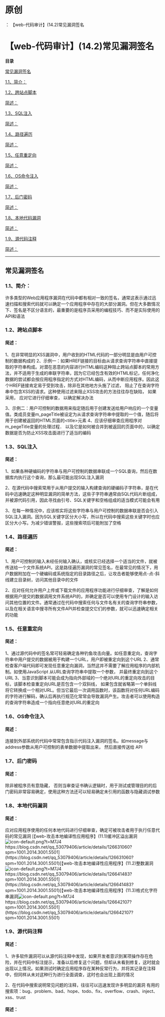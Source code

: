 # 原创
：  【web-代码审计】(14.2)常见漏洞签名

# 【web-代码审计】(14.2)常见漏洞签名

**目录**

[常见漏洞签名](#%E5%B8%B8%E8%A7%81%E6%BC%8F%E6%B4%9E%E7%AD%BE%E5%90%8D)

[1.1、简介：](#1.1%E3%80%81%E7%AE%80%E4%BB%8B%EF%BC%9A)

[1.2、跨站点脚本](#1.2%E3%80%81%E8%B7%A8%E7%AB%99%E7%82%B9%E8%84%9A%E6%9C%AC)

[简述：](#%E7%AE%80%E8%BF%B0%EF%BC%9A)

[1.3、SQL注入](#1.3%E3%80%81SQL%E6%B3%A8%E5%85%A5)

[简述：](#%E7%AE%80%E8%BF%B0%EF%BC%9A)

[1.4、路径遍历](#1.4%E3%80%81%E8%B7%AF%E5%BE%84%E9%81%8D%E5%8E%86)

[简述：](#%E7%AE%80%E8%BF%B0%EF%BC%9A)

[1.5、任意重定向](#1.5%E3%80%81%E4%BB%BB%E6%84%8F%E9%87%8D%E5%AE%9A%E5%90%91)

[简述：](#%E7%AE%80%E8%BF%B0%EF%BC%9A)

[1.6、OS命令注入](#1.6%E3%80%81OS%E5%91%BD%E4%BB%A4%E6%B3%A8%E5%85%A5)

[简述：](#%E7%AE%80%E8%BF%B0%EF%BC%9A)

[1.7、后门密码](#1.7%E3%80%81%E5%90%8E%E9%97%A8%E5%AF%86%E7%A0%81)

[简述：](#%E7%AE%80%E8%BF%B0%EF%BC%9A)

[1.8、本地代码漏洞](#1.8%E3%80%81%E6%9C%AC%E5%9C%B0%E4%BB%A3%E7%A0%81%E6%BC%8F%E6%B4%9E)

[简述：](#%E7%AE%80%E8%BF%B0%EF%BC%9A)

[1.9、源代码注释](#1.9%E3%80%81%E6%BA%90%E4%BB%A3%E7%A0%81%E6%B3%A8%E9%87%8A)

[简述：](#%E7%AE%80%E8%BF%B0%EF%BC%9A)

---


## 常见漏洞签名

> 
<h3>1.1、简介：</h3>
许多类型的Web应用程序漏洞在代码中都有相对一致的签名，通常这表示通过迅速扫描和搜索代码就可以确定一个应用程序中存在的大部分漏洞。但在大多数情况下、签名是不区分语言的，最重要的是程序员采用的编程技巧、而不是实际使用的API和语法


> 
<h3>1.2、跨站点脚本</h3>
<h4>简述：</h4>
1、在非常明显的XSS漏洞中，用户收到的HTML代码的一部分明显是由用户可控制的数据构成的
2、示例一：如果HREF链接的目标由从请求查询字符串中直接提取的字符串构成。对潜在恶意的内容进行HTML编码这种阻止跨站点脚本的常用方法，并不适用于生成的串联字符串，因为它已经包含有效的HTML标记，任何净化数据的尝试都会按应用程序指定的方式对HTML编码，从而中断应用程序。因此这个HREF链接肯定易于受到攻击，除非在其他地方头施了过滤， 阻止了在查询字符串中包含XSS的请求。这种使用过滤来阻止XSS攻击的方法往往存在缺陷， 如果采用， 应对它进行仔细审查， 以确定解决办法

3、示例二：用户可控制的数据用来指定随后用于创建发送给用户响应的一个变量值。类成员变量m_pageTitle被设定为从请求查询字符串中提取的一个值，随后将用于创建被返回的HTML页面的&lt;title&gt;元素
4、应该仔细审查应用程序对m_pegeTitle变量的处理过程． 以及它是如何被合并到被返回的页面中的，以确定数据是否为防止XSS攻击面进行了适当的编码


> 
<h3>1.3、SQL注入</h3>
<h4>简述：</h4>
1、如果各种硬编码的字符串与用户可控制的数据串联成一个SQL查询，然后在数据库内执行这个查询，那么最可能出现SQL注入漏洞

2、在源代码中搜索常用于从用户提交的输入构建查询的硬编码子字符串，是在代码中迅速确定这种明显漏洞的简单方法，这些子字符串通常由SQL代码片断组成，并被源代码引用，因此寻找由引号、SQL关键字和空格组成的适当模式可能会有用

3、在每一种情况中，应该核实将这些字符串与用户可控制的数据串联是否会引入SQL注入漏洞。因为SQL关键字区分大小写，所以在代码中搜索这些关键字时也应区分大小写。为减少错误警报，这些搜索项后可能附加了空格


> 
<h3>1.4、路径遍历</h3>
<h4>简述：</h4>
1、用户可控制的输入未经任何输入确认，或核实已经选择一个适当的文件，就被传送给一个文件系统API，这是路径遍历漏洞的常见签名，在最常见的情况下，用户数据附加在一个硬编码或系统指定的目录路径之后，让攻击者能够使用点-点-斜线建立目录树，访问其他目录中的文件

2、应对任何允许用户上传或下载文件的应用程序功能进行仔细审查，了解是如何根据用户提交的数据调用文件系统API的，并确定是否可以使用专门设计的输入访问其他位置的文件。通常通过在代码中搜索任何与文件名有关的查询字符串参数，以及在相关语言中搜寻所有文件API并检查提交它们的参数，就可以迅速确定相关的功能


> 
<h3>1.5、任意重定向</h3>
<h4>简述：</h4>
1、通过源代码中的签名常可轻易确定各种钓鱼攻击向量。如任意重定向，查询字符串中用户提交的数据被用于构建一个URL，用户即被重定向到这个URL
2、通常检查客户端代码即可发现任意重定向漏洞，当然这并不需要了解应用程序的内部机制。如使用JavaScript 从URL查询字符串中提取一个参数， 并最终重定向到这个URL
3、当意识到脚本可能会成为指向外部域的一个绝对URL的重定向攻击的目标，该脚本检查重定向URL是否包含一个双斜线， 如果包含就省略第一个单斜线将它转换成一个相对URL。但当它最后一次调用函数时，该函数将对任何URL编码的字符进行解码，确认后再执行规范化常常会导致漏洞产生。攻击者可以使用构造的查询字符串造成一个指向任意绝对URL的重定向



> 
<h3>1.6、OS命令注入</h3>
<h4>简述：</h4>
连接到外部系统的代码中常常包含指示代码注入漏洞的签名。如message与address参数从用户可控制的表单数据中提取出来， 然后直接传送给 API


> 
<h3>1.7、后门密码</h3>
<h4>简述：</h4>
除非被程序员有意隐藏， 否则当审查证书确认逻辑时，用于测试或管理目的的后门密码非常容易确定，使用这种方法还可以轻易确定未引用的函数与隐藏调试参数


> 
<h3>1.8、本地代码漏洞</h3>
<h4>简述：</h4>
应对应用程序使用的任何本地代码进行仔细审查，确定可被攻击者用于执行任意代码的常见漏洞
[【web-攻击本地编译性应用程序】(11.1)缓冲区溢出漏洞<img alt="icon-default.png?t=M7J4" src="https://csdnimg.cn/release/blog_editor_html/release2.1.9/ckeditor/plugins/CsdnLink/icons/icon-default.png?t=M7J4"/>https://blog.csdn.net/qq_53079406/article/details/126631060?spm=1001.2014.3001.5501](https://blog.csdn.net/qq_53079406/article/details/126631060?spm=1001.2014.3001.5501)[【web-攻击本地编译性应用程序】(11.2)整数漏洞<img alt="icon-default.png?t=M7J4" src="https://csdnimg.cn/release/blog_editor_html/release2.1.9/ckeditor/plugins/CsdnLink/icons/icon-default.png?t=M7J4"/>https://blog.csdn.net/qq_53079406/article/details/126641483?spm=1001.2014.3001.5501](https://blog.csdn.net/qq_53079406/article/details/126641483?spm=1001.2014.3001.5501)[【web-攻击本地编译性应用程序】(11.3)格式化字符串漏洞<img alt="icon-default.png?t=M7J4" src="https://csdnimg.cn/release/blog_editor_html/release2.1.9/ckeditor/plugins/CsdnLink/icons/icon-default.png?t=M7J4"/>https://blog.csdn.net/qq_53079406/article/details/126642107?spm=1001.2014.3001.5501](https://blog.csdn.net/qq_53079406/article/details/126642107?spm=1001.2014.3001.5501)


> 
<h3>1.9、源代码注释</h3>
<h4>简述：</h4>
1、许多软件漏洞可以从源代码注释中发现，如果开发者意识到某项操作存在危险，并在代码中标注提示，准备以后修复这个问题，但却从未看到修复，这时就会出现以上情况。如果测试时确定应用程序存在某种反常行为，并将其记录在注释中，但同样从未对这种行为进行全面调查，这时也会出现上面的情况

2、在代码中搜索说明常见问题的注释，往往可以迅速发现许多明显的漏洞
有用的搜索项：bug、problem、bad、hope、todo、fix、overflow、crash、inject、xss、trust


#### 简述：

